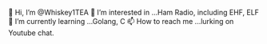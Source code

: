 👋 Hi, I’m @Whiskey1TEA
 👀 I’m interested in ...Ham Radio, including EHF, ELF
 🌱 I’m currently learning ...Golang, C
 📫 How to reach me ...lurking on Youtube chat.

<!---
Whiskey1TEA/Whiskey1TEA is a ✨ special ✨ repository because its `README.md` (this file) appears on your GitHub profile.
You can click the Preview link to take a look at your changes.
--->
